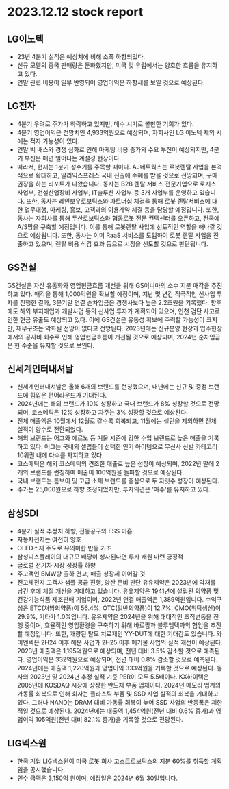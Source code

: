 # 2023.12.12 stock report
## LG이노텍
- 23년 4분기 실적은 예상치에 비해 소폭 하향되었다.
- 신규 모델의 중국 판매량은 둔화했지만, 미국 및 유럽에서는 양호한 흐름을 유지하고 있다.
- 연말 관련 비용이 일부 반영되어 영업이익은 하향세를 보일 것으로 예상된다.
## LG전자
- 4분기 우려로 주가가 하락하고 있지만, 매수 시기로 볼만한 기회가 있다.
- 4분기 영업이익은 전망치인 4,933억원으로 예상되며, 자회사인 LG 이노텍 제외 시에는 적자 가능성이 있다.
- 연말 빅 배스와 경쟁 심화로 인해 마케팅 비용 증가와 수요 부진이 예상되지만, 4분기 부진은 매년 일어나는 계절성 현상이다.
- 따라서, 현재는 1분기 성수기를 주목할 때이다.
AJ네트웍스는 로봇렌탈 사업을 본격적으로 확대하고, 알리익스프레스 국내 진출에 수혜를 받을 것으로 전망되며, 구매 권장을 하는 리포트가 나왔습니다. 동사는 B2B 렌탈 서비스 전문기업으로 로지스 사업부, 건설산업장비 사업부, IT솔루션 사업부 등 3개 사업부를 운영하고 있습니다. 또한, 동사는 레인보우로보틱스와 파트너십 체결을 통해 로봇 렌탈서비스에 대한 업무대행, 마케팅, 홍보, 고객과의 이용계약 체결 등을 담당할 예정입니다. 또한, 동사는 자회사를 통해 두산로보틱스와 협동로봇 전문 컨텍센터를 오픈하고, 전국에 A/S망을 구축할 예정입니다. 이를 통해 로봇렌탈 사업에 선도적인 역할을 해나갈 것으로 예상됩니다. 또한, 동사는 이미 RaaS 서비스를 도입하여 로봇 렌탈 사업을 진출하고 있으며, 렌탈 비용 삭감 효과 등으로 시장을 선도할 것으로 판단됩니다.
## GS건설
GS건설은 자산 유동화와 영업현금흐름 개선을 위해 GS이니마의 소수 지분 매각을 추진하고 있다. 매각을 통해 1,000억원을 확보할 예정이며, 지난 몇 년간 적극적인 신사업 투자를 진행한 결과, 3분기말 연결 순차입금은 경쟁사보다 높은 2.2조원을 기록했다. 향후에도 해외 부지매입과 개발사업 등의 신사업 투자가 계획되어 있으며, 인천 검단 사고로 인한 현금 유출도 예상되고 있다. 이에 GS건설은 유동성 확보에 주력할 가능성이 크지만, 재무구조는 악화될 전망이 없다고 전망된다. 2023년에는 신규분양 현장과 입주현장에서의 공사비 회수로 인해 영업현금흐름이 개선될 것으로 예상되며, 2024년 순차입금은 현 수준을 유지할 것으로 보인다.
## 신세계인터내셔날
- 신세계인터내셔날은 올해 6개의 브랜드를 런칭했으며, 내년에는 신규 및 중점 브랜드에 힘입은 턴어라운드가 기대된다.
- 2024년에는 해외 브랜드가 10% 성장하고 국내 브랜드가 8% 성장할 것으로 전망되며, 코스메틱은 12% 성장하고 자주는 3% 성장할 것으로 예상된다.
- 전체 매출액은 10월에서 12월로 갈수록 회복되고, 11월에는 셀린을 제외하면 전체 실적이 양수로 전환되었다.
- 해외 브랜드는 어그와 에르노 등 겨울 시즌에 강한 수입 브랜드로 높은 매출을 기록하고 있다. 어그는 국내외 셀럽들이 선택한 인기 아이템으로 무신사 신발 카테고리 10위권 내에 다수를 차지하고 있다.
- 코스메틱은 해외 코스메틱의 견조한 매출로 높은 성장이 예상되며, 2022년 말에 2개의 브랜드를 런칭하여 매출이 100억원을 돌파할 것으로 예상된다.
- 국내 브랜드는 톰보이 및 고급 소재 브랜드를 중심으로 두 자릿수 성장이 예상된다.
- 주가는 25,000원으로 하향 조정되었지만, 투자의견은 '매수'를 유지하고 있다.
## 삼성SDI
- 4분기 실적 추정치 하향, 전동공구와 ESS 미흡
- 자동차전지는 여전히 양호
- OLED소재 주도로 유의미한 반등 기조
- 삼성디스플레이의 대규모 배당이 성사된다면 투자 재원 마련 긍정적
- 글로벌 전기차 시장 성장률 하향
- 주고객인 BMW향 출하 견고, 매출 성장세 이어갈 것
- 전고체전지 고객사 샘플 공급 진행, 양산 준비 판단
유유제약은 2023년에 악재를 남긴 후에 체질 개선을 기대하고 있습니다. 유유제약은 1941년에 설립된 의약품 및 건강기능식품 제조판매 기업이며, 2022년 연결 매출액은 1,389억원입니다. 수익구성은 ETC(처방의약품)이 56.4%, OTC(일반의약품)이 12.7%, CMO(위탁생산)이 29.9%, 기타가 1.0%입니다. 유유제약은 2024년을 위해 대대적인 조직변동을 진행 중이며, 효율적인 영업환경을 구축하기 위해 바로팜과 블루엠텍과의 협업을 추진할 예정입니다. 또한, 개량된 탈모 치료제인 YY-DUT에 대한 기대감도 있습니다.
와이엔텍은 2H24 이후 해운 사업과 2H25 이후 폐기물 사업의 실적 개선이 예상된다. 2023년 매출액은 1,195억원으로 예상되며, 전년 대비 3.5% 감소할 것으로 예측된다. 영업이익은 332억원으로 예상되며, 전년 대비 0.8% 감소할 것으로 예측된다. 2024년에는 매출액 1,220억원과 영업이익 333억원을 기록할 것으로 예상된다. 동사의 2023년 및 2024년 추정 실적 기준 PER이 모두 5.5배이다.
KX하이텍은 2005년에 KOSDAQ 시장에 상장한 반도체 부품 업체이다. 2024년 메모리 업계의 가동률 회복으로 인해 회사는 플라스틱 부품 및 SSD 사업 실적의 회복을 기대하고 있다. 그러나 NAND는 DRAM 대비 가동률 회복이 늦어 SSD 사업의 반등폭은 제한적일 것으로 예상된다. 2024년에는 매출액 1,454억원(전년 대비 0.6% 증가)과 영업이익 105억원(전년 대비 82.1% 증가)을 기록할 것으로 전망된다.
## LIG넥스원
- 한국 기업 LIG넥스원이 미국 로봇 회사 고스트로보틱스의 지분 60%를 취득할 계획임을 공시했습니다.
- 인수 금액은 3,150억 원이며, 예정일은 2024년 6월 30일입니다.